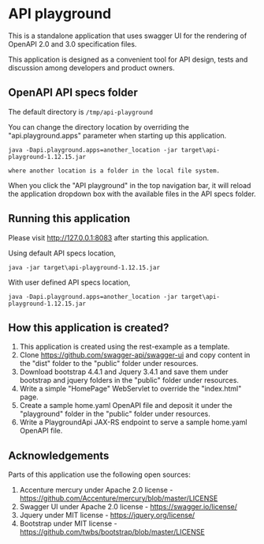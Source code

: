# API playground

This is a standalone application that uses swagger UI for the rendering of OpenAPI 2.0 and 3.0 specification files.

This application is designed as a convenient tool for API design, tests and discussion among developers and product owners.

## OpenAPI API specs folder

The default directory is `/tmp/api-playground`

You can change the directory location by overriding the "api.playground.apps" parameter when starting up this application.

```
java -Dapi.playground.apps=another_location -jar target\api-playground-1.12.15.jar

where another location is a folder in the local file system.
```

When you click the "API playground" in the top navigation bar, it will reload the application dropdown box with the available files in the API specs folder.


## Running this application

Please visit http://127.0.0.1:8083 after starting this application.

Using default API specs location,
```
java -jar target\api-playground-1.12.15.jar
```

With user defined API specs location,
```
java -Dapi.playground.apps=another_location -jar target\api-playground-1.12.15.jar
```

## How this application is created?

1. This application is created using the rest-example as a template.
2. Clone https://github.com/swagger-api/swagger-ui and copy content in the "dist" folder to the "public" folder under resources.
3. Download bootstrap 4.4.1 and Jquery 3.4.1 and save them under bootstrap and jquery folders in the "public" folder under resources.
4. Write a simple "HomePage" WebServlet to override the "index.html" page.
5. Create a sample home.yaml OpenAPI file and deposit it under the "playground" folder in the "public" folder under resources.
6. Write a PlaygroundApi JAX-RS endpoint to serve a sample home.yaml OpenAPI file.

## Acknowledgements

Parts of this application use the following open sources:
1. Accenture mercury under Apache 2.0 license - https://github.com/Accenture/mercury/blob/master/LICENSE
2. Swagger UI under Apache 2.0 license - https://swagger.io/license/
3. Jquery under MIT license - https://jquery.org/license/
4. Bootstrap under MIT license - https://github.com/twbs/bootstrap/blob/master/LICENSE
